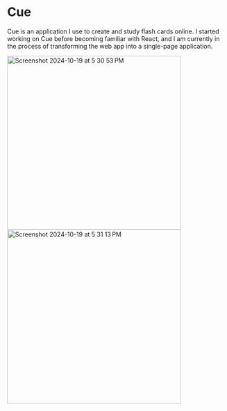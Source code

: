 # Cue

Cue is an application I use to create and study flash cards online.
I started working on Cue before becoming familiar with React, and I am currently in the process of transforming the web app into a single-page application.

<img width="400" alt="Screenshot 2024-10-19 at 5 30 53 PM" src="https://github.com/user-attachments/assets/a0f79671-9dbb-4288-ba6d-e3add1fe4457">
<img width="400" alt="Screenshot 2024-10-19 at 5 31 13 PM" src="https://github.com/user-attachments/assets/1a7bc313-71d6-495f-8c54-23698ada0fd0">
